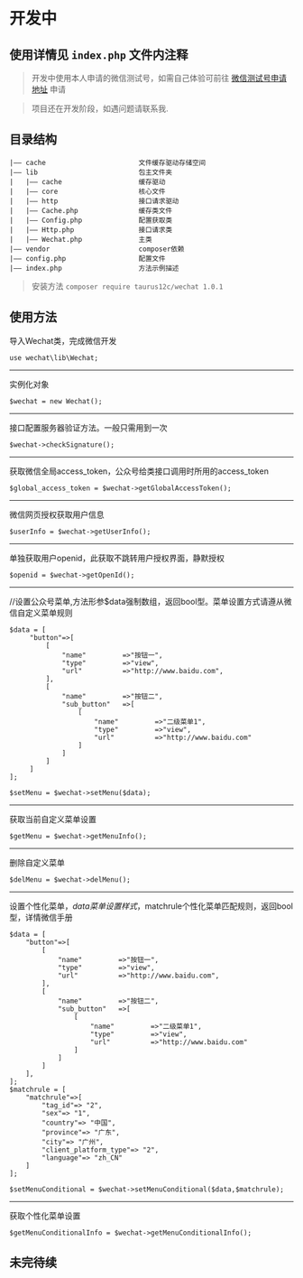 # 开发中


## 使用详情见 `index.php` 文件内注释

> 开发中使用本人申请的微信测试号，如需自己体验可前往  [微信测试号申请地址](https://mp.weixin.qq.com/debug/cgi-bin/sandbox?t=sandbox/login)  申请

>项目还在开发阶段，如遇问题请联系我.


## 目录结构

~~~
|—— cache                       文件缓存驱动存储空间
|—— lib                         包主文件夹
|   |—— cache                   缓存驱动
|   |—— core                    核心文件
|   |—— http                    接口请求驱动
|   |—— Cache.php               缓存类文件
|   |—— Config.php              配置获取类
|   |—— Http.php                接口请求类
|   |—— Wechat.php              主类
|—— vendor                      composer依赖
|—— config.php                  配置文件
|—— index.php                   方法示例描述
~~~

>安装方法 `composer require taurus12c/wechat 1.0.1`

## 使用方法
导入Wechat类，完成微信开发

`use wechat\lib\Wechat;`

---

实例化对象

`$wechat = new Wechat();`

---

接口配置服务器验证方法。一般只需用到一次

`$wechat->checkSignature();`

---

获取微信全局access_token，公众号给类接口调用时所用的access_token

`$global_access_token = $wechat->getGlobalAccessToken();`

---

微信网页授权获取用户信息

`$userInfo = $wechat->getUserInfo();`

---

单独获取用户openid，此获取不跳转用户授权界面，静默授权

`$openid = $wechat->getOpenId();`

---

//设置公众号菜单,方法形参$data强制数组，返回bool型。菜单设置方式请遵从微信自定义菜单规则

```
$data = [
     "button"=>[
         [
             "name"         =>"按钮一",
             "type"         =>"view",
             "url"          =>"http://www.baidu.com",
         ],
         [
             "name"         =>"按钮二",
             "sub_button"   =>[
                 [
                     "name"         =>"二级菜单1",
                     "type"         =>"view",
                     "url"          =>"http://www.baidu.com"
                 ]
             ]
         ]
     ]
];

$setMenu = $wechat->setMenu($data);
```

---

获取当前自定义菜单设置

`$getMenu = $wechat->getMenuInfo();`

---

删除自定义菜单

`$delMenu = $wechat->delMenu();`

---

设置个性化菜单，$data菜单设置样式，$matchrule个性化菜单匹配规则，返回bool型，详情微信手册

```
$data = [
    "button"=>[
        [
            "name"         =>"按钮一",
            "type"         =>"view",
            "url"          =>"http://www.baidu.com",
        ],
        [
            "name"         =>"按钮二",
            "sub_button"   =>[
                [
                    "name"         =>"二级菜单1",
                    "type"         =>"view",
                    "url"          =>"http://www.baidu.com"
                ]
            ]
        ]
    ],
];
$matchrule = [
    "matchrule"=>[
        "tag_id"=> "2",
        "sex"=> "1",
        "country"=> "中国",
        "province"=> "广东",
        "city"=> "广州",
        "client_platform_type"=> "2",
        "language"=> "zh_CN"
    ]
];

$setMenuConditional = $wechat->setMenuConditional($data,$matchrule);
```

---
获取个性化菜单设置

`$getMenuConditionalInfo = $wechat->getMenuConditionalInfo();`

## 未完待续